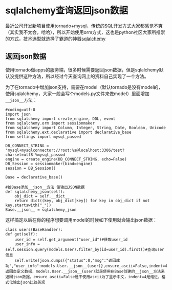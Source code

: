 # sqlalchemy查询返回json数据


最近公司开发新项目使用tornado+mysql，传统的SQL开发方式大家都感觉不爽（其实我不太会，哈哈），所以开始使用orm方式，这也是python社区大家所推崇的方式，技术选型就选择了霸道的神器[sqlalchemy](http://www.sqlalchemy.org/)

## 返回json数据

使用tornado做apps的服务端，很多时候需要返回json数据，但是sqlalchemy默认没提供这种方法，所以经过今天查询网上的资料自己实现了一个方法。

为了在tornado中增加json支持，需要在model（默认tornado是没有model的，使用sqlalchemy，大家一般会写个models.py文件来做model）里面增加`__json__`方法：


```
#coding=utf-8
import json
from sqlalchemy import create_engine, DDL, event
from sqlalchemy.orm import sessionmaker
from sqlalchemy import Column, Integer, String, Date, Boolean, Unicode
from sqlalchemy.ext.declarative import declarative_base
from settings import mysql_passwd

DB_CONNECT_STRING = 'mysql+mysqlconnector://root:%s@localhost:3306/test?charset=utf8'%mysql_passwd
engine = create_engine(DB_CONNECT_STRING, echo=False)
DB_Session = sessionmaker(bind=engine)
session = DB_Session()

Base = declarative_base()

#给Base添加__json__方法 使输出JSON数据
def sqlalchemy_json(self):
    obj_dict = self.__dict__
    return dict((key, obj_dict[key]) for key in obj_dict if not key.startswith("_"))
Base.__json__ = sqlalchemy_json
```

这样搞定以后在你的程序想要调用model的时候如下使用就会输出json数据：

```
class users(BaseHandler):
def get(self):
    user_id = self.get_argument("user_id")#获取user_id
    user_info = self.session.query(models.User).filter_by(id=user_id).first()#查询user信息
    self.write(json.dumps({"status":0,"msg":"返回成功","user_info":models.User.__json__(user)},ensure_ascii=False,indent=4))#返回自定义数据，models.User.__json__(user)就是使用在Base创建的__json__方法来返回json数据，ensure_ascii=False是不使用ascii为了显示中文，indent=4是缩进，格式化输出json比较美观
```



